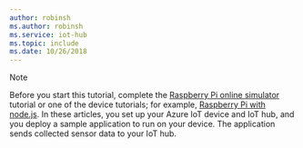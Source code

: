 ```yaml
---
author: robinsh
ms.author: robinsh
ms.service: iot-hub
ms.topic: include
ms.date: 10/26/2018
---
```

> [!NOTE]
> Before you start this tutorial, complete the [Raspberry Pi online simulator](../articles/iot-hub/iot-hub-raspberry-pi-web-simulator-get-started.md) tutorial or one of the device tutorials; for example, [Raspberry Pi with node.js](../articles/iot-hub/iot-hub-raspberry-pi-kit-node-get-started.md). In these articles, you set up your Azure IoT device and IoT hub, and you deploy a sample application to run on your device. The application sends collected sensor data to your IoT hub.
